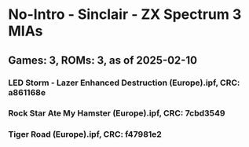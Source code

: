 # No-Intro - Sinclair - ZX Spectrum 3 MIAs
## Games: 3, ROMs: 3, as of 2025-02-10

### LED Storm - Lazer Enhanced Destruction (Europe).ipf, CRC: a861168e
### Rock Star Ate My Hamster (Europe).ipf, CRC: 7cbd3549
### Tiger Road (Europe).ipf, CRC: f47981e2
